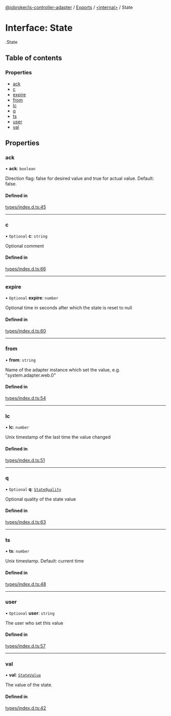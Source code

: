 [@iobroker/js-controller-adapter](../README.md) / [Exports](../modules.md) / [<internal\>](../modules/internal_.md) / State

# Interface: State

[<internal>](../modules/internal_.md).State

## Table of contents

### Properties

- [ack](internal_.State.md#ack)
- [c](internal_.State.md#c)
- [expire](internal_.State.md#expire)
- [from](internal_.State.md#from)
- [lc](internal_.State.md#lc)
- [q](internal_.State.md#q)
- [ts](internal_.State.md#ts)
- [user](internal_.State.md#user)
- [val](internal_.State.md#val)

## Properties

### ack

• **ack**: `boolean`

Direction flag: false for desired value and true for actual value. Default: false.

#### Defined in

[types/index.d.ts:45](https://github.com/ioBroker/ioBroker.js-controller/blob/931c925a/packages/types/index.d.ts#L45)

___

### c

• `Optional` **c**: `string`

Optional comment

#### Defined in

[types/index.d.ts:66](https://github.com/ioBroker/ioBroker.js-controller/blob/931c925a/packages/types/index.d.ts#L66)

___

### expire

• `Optional` **expire**: `number`

Optional time in seconds after which the state is reset to null

#### Defined in

[types/index.d.ts:60](https://github.com/ioBroker/ioBroker.js-controller/blob/931c925a/packages/types/index.d.ts#L60)

___

### from

• **from**: `string`

Name of the adapter instance which set the value, e.g. "system.adapter.web.0"

#### Defined in

[types/index.d.ts:54](https://github.com/ioBroker/ioBroker.js-controller/blob/931c925a/packages/types/index.d.ts#L54)

___

### lc

• **lc**: `number`

Unix timestamp of the last time the value changed

#### Defined in

[types/index.d.ts:51](https://github.com/ioBroker/ioBroker.js-controller/blob/931c925a/packages/types/index.d.ts#L51)

___

### q

• `Optional` **q**: [`StateQuality`](../enums/internal_.StateQuality.md)

Optional quality of the state value

#### Defined in

[types/index.d.ts:63](https://github.com/ioBroker/ioBroker.js-controller/blob/931c925a/packages/types/index.d.ts#L63)

___

### ts

• **ts**: `number`

Unix timestamp. Default: current time

#### Defined in

[types/index.d.ts:48](https://github.com/ioBroker/ioBroker.js-controller/blob/931c925a/packages/types/index.d.ts#L48)

___

### user

• `Optional` **user**: `string`

The user who set this value

#### Defined in

[types/index.d.ts:57](https://github.com/ioBroker/ioBroker.js-controller/blob/931c925a/packages/types/index.d.ts#L57)

___

### val

• **val**: [`StateValue`](../modules/internal_.md#statevalue)

The value of the state.

#### Defined in

[types/index.d.ts:42](https://github.com/ioBroker/ioBroker.js-controller/blob/931c925a/packages/types/index.d.ts#L42)
